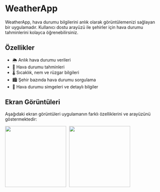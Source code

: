 # WeatherApp

WeatherApp, hava durumu bilgilerini anlık olarak görüntülemenizi sağlayan bir uygulamadır. Kullanıcı dostu arayüzü ile şehirler için hava durumu tahminlerini kolayca öğrenebilirsiniz.

## Özellikler

- 🌦️ Anlık hava durumu verileri
- 📅 Hava durumu tahminleri
- 🌡️ Sıcaklık, nem ve rüzgar bilgileri
- 🏙️ Şehir bazında hava durumu sorgulama
- 💨 Hava durumu simgeleri ve detaylı bilgiler

## Ekran Görüntüleri

Aşağıdaki ekran görüntüleri uygulamanın farklı özelliklerini ve arayüzünü göstermektedir:

<div style="display: flex; flex-wrap: wrap;">
  <img src="https://private-user-images.githubusercontent.com/132093398/361140875-03bdd294-8150-48c7-ba7f-aba5e5466e31.png?jwt=eyJhbGciOiJIUzI1NiIsInR5cCI6IkpXVCJ9.eyJpc3MiOiJnaXRodWIuY29tIiwiYXVkIjoicmF3LmdpdGh1YnVzZXJjb250ZW50LmNvbSIsImtleSI6ImtleTUiLCJleHAiOjE3MjQ1MDQxNTgsIm5iZiI6MTcyNDUwMzg1OCwicGF0aCI6Ii8xMzIwOTMzOTgvMzYxMTQwODc1LTAzYmRkMjk0LTgxNTAtNDhjNy1iYTdmLWFiYTVlNTQ2NmUzMS5wbmc_WC1BbXotQWxnb3JpdGhtPUFXUzQtSE1BQy1TSEEyNTYmWC1BbXotQ3JlZGVudGlhbD1BS0lBVkNPRFlMU0E1M1BRSzRaQSUyRjIwMjQwODI0JTJGdXMtZWFzdC0xJTJGczMlMkZhd3M0X3JlcXVlc3QmWC1BbXotRGF0ZT0yMDI0MDgyNFQxMjUwNThaJlgtQW16LUV4cGlyZXM9MzAwJlgtQW16LVNpZ25hdHVyZT04ODE0ZjI0YWRjZWMxY2FkMDA5ZTkyNGMxODc3NjZjN2MyMDA5NTRlN2FlNGRlMTMxNWJiOGRkZjY1MjJkNDZmJlgtQW16LVNpZ25lZEhlYWRlcnM9aG9zdCZhY3Rvcl9pZD0wJmtleV9pZD0wJnJlcG9faWQ9MCJ9.NFtlNIyYFcYojaJYyGhB5VFgK4PnrRU6qLt_YFaG_TE" width="200" style="margin-right: 10px;">
  <img src="https://private-user-images.githubusercontent.com/132093398/361140950-68c867a0-02f5-4103-b40b-7a681ab7bc1e.png?jwt=eyJhbGciOiJIUzI1NiIsInR5cCI6IkpXVCJ9.eyJpc3MiOiJnaXRodWIuY29tIiwiYXVkIjoicmF3LmdpdGh1YnVzZXJjb250ZW50LmNvbSIsImtleSI6ImtleTUiLCJleHAiOjE3MjQ1MDQxNTgsIm5iZiI6MTcyNDUwMzg1OCwicGF0aCI6Ii8xMzIwOTMzOTgvMzYxMTQwOTUwLTY4Yzg2N2EwLTAyZjUtNDEwMy1iNDBiLTdhNjgxYWI3YmMxZS5wbmc_WC1BbXotQWxnb3JpdGhtPUFXUzQtSE1BQy1TSEEyNTYmWC1BbXotQ3JlZGVudGlhbD1BS0lBVkNPRFlMU0E1M1BRSzRaQSUyRjIwMjQwODI0JTJGdXMtZWFzdC0xJTJGczMlMkZhd3M0X3JlcXVlc3QmWC1BbXotRGF0ZT0yMDI0MDgyNFQxMjUwNThaJlgtQW16LUV4cGlyZXM9MzAwJlgtQW16LVNpZ25hdHVyZT1iY2IxMDQ4NjY0NzE4NTEwYTU3YmE5ZGI2Mjg0YjFlYjIyOWViOWUzZTAxOGY2MGQ2MzczYTdjMjliODA3OTIyJlgtQW16LVNpZ25lZEhlYWRlcnM9aG9zdCZhY3Rvcl9pZD0wJmtleV9pZD0wJnJlcG9faWQ9MCJ9.aHTxOOb4xpuZyISkpu8j1oZPGyx12HswX_7qVaX-MUA" width="200" style="margin-right: 10px;">
</div>
